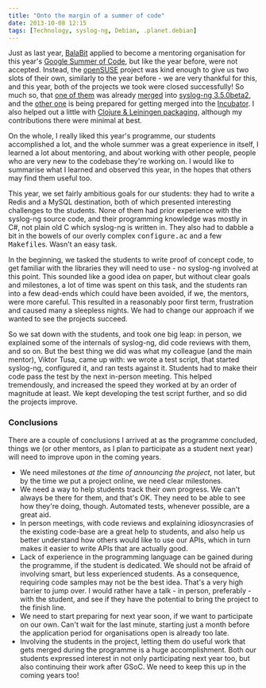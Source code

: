 ```yaml
---
title: "Onto the margin of a summer of code"
date: 2013-10-08 12:15
tags: [Technology, syslog-ng, Debian, .planet.debian]
---
```


Just as last year, [BalaBit][balabit] applied to become a mentoring
organisation for this year's [Google Summer of Code][gsoc2013], but
like the year before, were not accepted. Instead, the
[openSUSE][openSUSE] project was kind enough to give us two slots of
their own, similarly to the year before - we are very thankful for
this, and this year, both of the projects we took were closed
successfully! So much so, that [one of them][gsoc:redis] was already
[merged][gsoc:redis-merge] into
[syslog-ng 3.5.0beta2][sng:3.5.0beta2], and the
[other one][gsoc:mysql] is being prepared for getting merged into the
[Incubator][sng:incubator]. I also helped out a little with
[Clojure & Leiningen packaging][gsoc:debian-clj], although my
contributions there were minimal at best.

On the whole, I really liked this year's programme, our students
accomplished a lot, and the whole summer was a great experience in
itself, I learned a lot about mentoring, and about working with other
people, people who are very new to the codebase they're working on. I
would like to summarise what I learned and observed this year, in the
hopes that others may find them useful too.

 [balabit]: http://www.balabit.com/
 [gsoc2013]: http://www.google-melange.com/gsoc/homepage/google/gsoc2013
 [openSUSE]: http://en.opensuse.org/Main_Page
 [gsoc:redis]: http://tichygsoc.blogspot.hu/
 [gsoc:redis-merge]: https://github.com/balabit/syslog-ng-3.5/commit/ecef67b81616e48a93594ad606c0995b88854a4f
 [sng:3.5.0beta2]: https://lists.balabit.hu/pipermail/syslog-ng-announce/2013-September/000167.html
 [gsoc:mysql]: http://petrovicsgyula.blogspot.hu/
 [sng:incubator]: https://github.com/algernon/syslog-ng-incubator
 [gsoc:debian-clj]: https://wiki.debian.org/SummerOfCode2013/StudentApplications/EugenioCanoManuel

<!-- more -->

This year, we set fairly ambitious goals for our students: they had to
write a Redis and a MySQL destination, both of which presented
interesting challenges to the students. None of them had prior
experience with the syslog-ng source code, and their programming
knowledge was mostly in C#, not plain old C which syslog-ng is written
in. They also had to dabble a bit in the bowels of our overly complex
<kbd>configure.ac</kbd> and a few <kbd>Makefile</kbd>s. Wasn't an easy
task.

In the beginning, we tasked the students to write proof of concept
code, to get familiar with the libraries they will need to use - no
syslog-ng involved at this point. This sounded like a good idea on
paper, but without clear goals and milestones, a lot of time was spent
on this task, and the students ran into a few dead-ends which could
have been avoided, if we, the mentors, were more careful. This
resulted in a reasonably poor first term, frustration and caused many
a sleepless nights. We had to change our approach if we wanted to see
the projects succeed.

So we sat down with the students, and took one big leap: in person, we
explained some of the internals of syslog-ng, did code reviews with
them, and so on. But the best thing we did was what my colleague (and
the main mentor), Viktor Tusa, came up with: we wrote a test script,
that started syslog-ng, configured it, and ran tests against it.
Students had to make their code pass the test by the next in-person
meeting. This helped tremendously, and increased the speed they worked
at by an order of magnitude at least. We kept developing the test
script further, and so did the projects improve.

### Conclusions ###

There are a couple of conclusions I arrived at as the programme
concluded, things we (or other mentors, as I plan to participate as a
student next year) will need to improve upon in the coming years.

* We need milestones *at the time of announcing the project*, not
  later, but by the time we put a project online, we need clear
  milestones.
* We need a way to help students track their own progress. We can't
  always be there for them, and that's OK. They need to be able to see
  how they're doing, though. Automated tests, whenever possible, are a
  great aid.
* In person meetings, with code reviews and explaining idiosyncrasies
  of the existing code-base are a great help to students, and also
  help us better understand how others would like to use our APIs,
  which in turn makes it easier to write APIs that are actually good.
* Lack of experience in the programming language can be gained during
  the programme, if the student is dedicated. We should not be afraid
  of involving smart, but less experienced students. As a consequence,
  requiring code samples may not be the best idea. That's a very high
  barrier to jump over. I would rather have a talk - in person,
  preferably - with the student, and see if they have the potential to
  bring the project to the finish line.
* We need to start preparing for next year soon, if we want to
  participate on our own. Can't wait for the last minute, starting
  just a month before the application period for organisations open is
  already too late.
* Involving the students in the project, letting them do useful work
  that gets merged during the programme is a huge accomplishment. Both
  our students expressed interest in not only participating next year
  too, but also continuing their work after GSoC. We need to keep this
  up in the coming years too!
